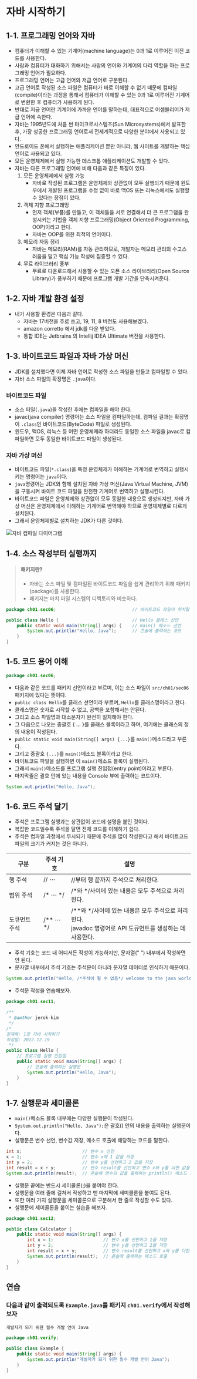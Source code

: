 # 자바 시작하기

## 1-1. 프로그래밍 언어와 자바

- 컴퓨터가 이해할 수 있는 기계어(machine language)는 0과 1로 이루어진 이진 코드를 사용한다.
- 사람과 컴퓨터가 대화하기 위해서는 사람의 언어와 기계어의 다리 역할을 하는 프로그래밍 언어가 필요하다.
- 프로그래밍 언어는 고급 언어와 저급 언어로 구분된다.
- 고급 언어로 작성된 소스 파일은 컴퓨터가 바로 이해할 수 없기 때문에 컴파일(compile)이라는 과정을 통해서 컴퓨터가 이해할 수 있는 0과 1로 이루어진 기계어로 변환한 후 컴퓨터가 사용하게 된다.
- 반대로 저급 언어란 기계어에 가까운 언어를 말하는데, 대표적으로 어셈블리어가 저급 언어에 속한다.
- 자바는 1995년도에 처음 썬 마이크로시스템즈(Sun Microsystems)에서 발표한 후, 가장 성공한 프로그래밍 언어로서 전세계적으로 다양한 분야에서 사용되고 있다.
- 안드로이드 폰에서 실행하는 애플리케이션 뿐만 아니라, 웹 사이트를 개발하는 핵심 언어로 사용되고 있다.
- 모든 운영체제에서 실행 가능한 데스크톱 애플리케이션도 개발할 수 있다.
- 자바는 다른 프로그래밍 언어에 비해 다음과 같은 특징이 있다.
  1. 모든 운영체제에서 실행 가능
      - 자바로 작성된 프로그램은 운영체제와 상관없이 모두 실행되기 때문에 윈도우에서 개발된 프로그램을 수정 없이 바로 맥OS 또는 리눅스에서도 실행할 수 있다는 장점이 있다.
  2. 객체 지향 프로그래밍
      - 먼저 객체(부품)를 만들고, 이 객체들을 서로 연결해서 더 큰 프로그램을 완성시키는 기법을 객체 지향 프로그래밍(Object Oriented Programming, OOP)이라고 한다.
      - 자바는 OOP를 위한 최적의 언어이다.
  3. 메모리 자동 정리
      - 자바는 메모리(RAM)를 자동 관리하므로, 개발자는 메모리 관리의 수고스러움을 덜고 핵심 기능 작성에 집중할 수 있다.
  4. 무료 라이브러리 풍부
      - 무료로 다운로드해서 사용할 수 있는 오픈 소스 라이브러리(Open Source Library)가 풍부하기 때문에 프로그램 개발 기간을 단축시켜준다.

## 1-2. 자바 개발 환경 설정

- 내가 사용할 환경은 다음과 같다.
  - 자바는 17버전을 주로 쓰고, 19, 11, 8 버전도 사용해보겠다.
  - amazon corretto 에서 jdk를 다운 받았다.
  - 통합 IDE는 Jetbrains 의 Intellij IDEA Ultimate 버전을 사용한다.

## 1-3. 바이트코드 파일과 자바 가상 머신

- JDK를 설치했다면 이제 자바 언어로 작성한 소스 파일을 만들고 컴파일할 수 있다.
- 자바 소스 파일의 확장명은 `.java`이다.

### 바이트코드 파일

- 소스 파일(`.java`)을 작성한 후에는 컴파일을 해야 한다.
- javac(java compiler) 명령어는 소스 파일을 컴파일하는데, 컴파일 결과는 확장명이 `.class`인 바이트코드(ByteCode) 파일로 생성된다.
- 윈도우, 맥OS, 리눅스 등 어떤 운영체제라 하더라도 동일한 소스 파일을 javac로 컴파일하면 모두 동일한 바이트코드 파일이 생성된다.

### 자바 가상 머신

- 바이트코드 파일(`*.class`)을 특정 운영체제가 이해하는 기계어로 번역하고 실행시키는 명령어는 `java`이다.
- `java`명령어는 JDK와 함께 설치된 자바 가상 머신(Java Virtual Machine, JVM)을 구동시켜 바이트 코드 파일을 완전한 기계어로 번역하고 실행시킨다.
- 바이트코드 파일은 운영체제와 상관없이 모두 동일한 내용으로 생성되지만, 자바 가상 머신은 운영체제에서 이해하는 기계어로 번역해야 하므로 운영체제별로 다르게 설치된다.
- 그래서 운영체제별로 설치하는 JDK가 다른 것이다.

![자바 컴파일 다이어그램](./images/java_compile_diagram.png)

## 1-4. 소스 작성부터 실행까지

> #### 패키지란?
> 
> - 자바는 소스 파일 및 컴파일된 바이트코드 파일을 쉽게 관리하기 위해 패키지(package)를 사용한다.
> - 패키지는 마치 파일 시스템의 디렉토리와 비슷하다.

```java
package ch01.sec06;                             // 바이트코드 파일이 위치할 패키지 선언

public class Hello {                            // Hello 클래스 선언
    public static void main(String[] args) {    // main() 메소드 선언
        System.out.println("Hello, Java");      // 콘솔에 출력하는 코드
    }
}
```

## 1-5. 코드 용어 이해

```java
package ch01.sec06;
```
- 다음과 같은 코드를 패키지 선언이라고 부르며, 이는 소스 파일이 `src/ch01/sec06`패키지에 있다는 뜻이다.
- `public class Hello`를 클래스 선언이라 부르며, `Hello`를 클래스명이라고 한다.
- 클래스명은 숫자로 시작할 수 없고, 공백을 포함해서는 안된다.
- 그리고 소스 파일명과 대소문자가 완전히 일치해야 한다.
- 그 다음으로 나오는 중괄호 { ... }를 클래스 블록이라고 하며, 여기에는 클래스의 정의 내용이 작성된다.
- `public static void main(String[] args) {...}`를 `main()`메소드라고 부른다.
- 그리고 중괄호 `{...}`를 `main()`메소드 블록이라고 한다.
- 바이트코드 파일을 실행하면 이 `main()`메소드 블록이 실행된다.
- 그래서 `main()`메소드를 프로그램 실행 진입점(entry point)이라고 부른다.
- 마지막줄은 괄호 안에 있는 내용을 Console 뷰에 출력하는 코드이다.
```java
System.out.println("Hello, Java");
```

## 1-6. 코드 주석 달기

- 주석은 프로그램 실행과는 상관없이 코드에 설명을 붙인 것이다.
- 복잡한 코드일수록 주석을 달면 전체 코드를 이해하기 쉽다.
- 주석은 컴파일 과정에서 무시되기 때문에 주석을 많이 작성한다고 해서 바이트코드 파일의 크기가 커지는 것은 아니다.

| 구분      | 주석 기호    | 설명                                                                     |
|---------|----------|------------------------------------------------------------------------|
| 행 주석    | // ⋯     | //부터 행 끝까지 주석으로 처리한다.                                                  |
| 범위 주석   | /* ⋯ */  | /*와 */사이에 있는 내용은 모두 주석으로 처리한다.                                         |
| 도큐먼트 주석 | /** ⋯ */ | /**와 */사이에 있는 내용은 모두 주석으로 처리한다.<br>javadoc 명령어로 API 도큐먼트를 생성하는 데 사용한다. |
- 주석 기호는 코드 내 어디서든 작성이 가능하지만, 문자열(" ") 내부에서 작성하면 안 된다.
- 문자열 내부에서 주석 기호는 주석문이 아니라 문자열 데이터로 인식하기 때문이다.
```java
System.out.println("Hello, /*주석이 될 수 없음*/ welcome to the java world!");
```
- 주석문 작성을 연습해보자.
```java
package ch01.sec11;

/**
 * @author jerok-kim
 */
/*
장제목: 1장 자바 시작하기
작성일: 2022.12.19
 */
public class Hello {
    // 프로그램 실행 진입점
    public static void main(String[] args) {
        // 콘솔에 출력하는 실행문
        System.out.println("Hello, Java");
    }
}
```

## 1-7. 실행문과 세미콜론

- `main()`메소드 블록 내부에는 다양한 실행문이 작성된다.
- `System.out.println("Hello, Java");`은 괄호() 안의 내용을 출력하는 실행문이다.
- 실행문은 변수 선언, 변수값 저장, 메소드 호출에 해당하는 코드를 말한다.
```java
int x;                       // 변수 x 선언
x = 1;                       // 변수 x에 1 값을 저장
int y = 2;                   // 변수 y를 선언하고 2 값을 저장
int result = x + y;          // 변수 result를 선언하고 변수 x와 y를 더한 값을 저장
System.out.println(result);  // 콘솔에 변수의 값을 출력하는 println() 메소드 호출
```
- 실행문 끝에는 반드시 세미콜론(;)을 붙여야 한다.
- 실행문을 여러 줄에 걸쳐서 작성하고 맨 마지막에 세미콜론을 붙여도 된다.
- 또한 여러 가지 실행문을 세미콜론으로 구분해서 한 줄로 작성할 수도 있다.
- 실행문에 세미콜론을 붙이는 실습을 해보자.
```java
package ch01.sec12;

public class Calculator {
    public static void main(String[] args) {
        int x = 1;                   // 변수 x를 선언하고 1을 저장
        int y = 2;                   // 변수 y를 선언하고 2를 저장
        int result = x + y;          // 변수 result를 선언하고 x와 y를 더한 값을 저장
        System.out.println(result);  // 콘솔에 출력하는 메소드 호출
    }
}
```

## 연습

### 다음과 같이 출력되도록 `Example.java`를 패키지 `ch01.verify`에서 작성해보자
```text
개발자가 되기 위한 필수 개발 언어 Java
```
```java
package ch01.verify;

public class Example {
    public static void main(String[] args) {
        System.out.println("개발자가 되기 위한 필수 개발 언어 Java");
    }
}
```